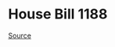 # House Bill 1188

[Source](http://lawfilesext.leg.wa.gov/biennium/2023-24/Pdf/Bills/House%20Bills/1188.pdf)